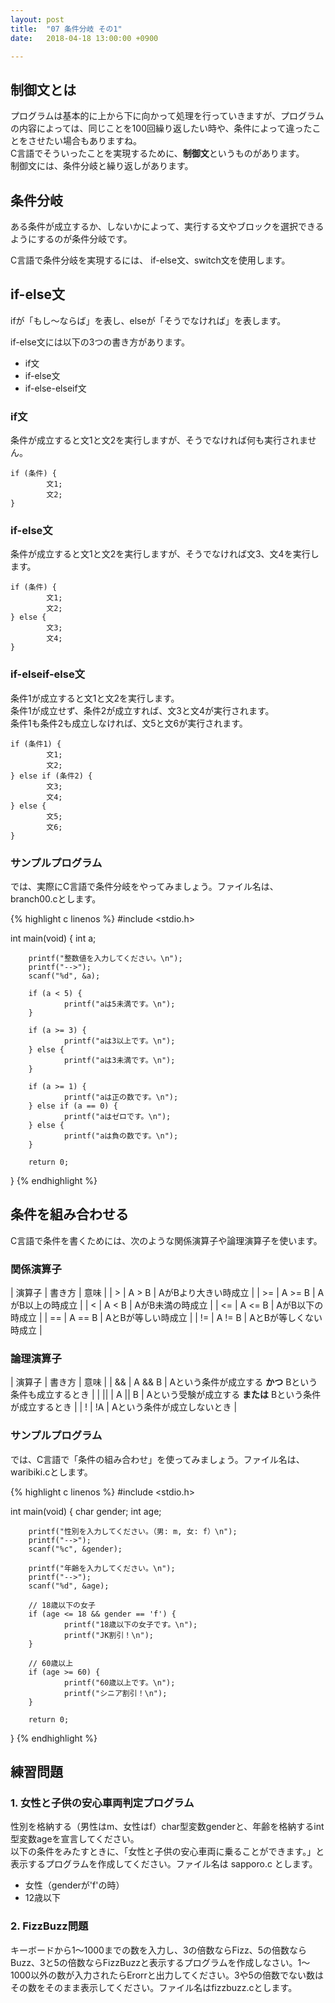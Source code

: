 ```yaml
---
layout: post
title:  "07 条件分岐 その1"
date:   2018-04-18 13:00:00 +0900

---
```


## 制御文とは
プログラムは基本的に上から下に向かって処理を行っていきますが、プログラムの内容によっては、同じことを100回繰り返したい時や、条件によって違ったことをさせたい場合もありますね。  
C言語でそういったことを実現するために、**制御文**というものがあります。  
制御文には、条件分岐と繰り返しがあります。

## 条件分岐
ある条件が成立するか、しないかによって、実行する文やブロックを選択できるようにするのが条件分岐です。

C言語で条件分岐を実現するには、 if-else文、switch文を使用します。

## if-else文
ifが「もし〜ならば」を表し、elseが「そうでなければ」を表します。

if-else文には以下の3つの書き方があります。

- if文
- if-else文
- if-else-elseif文

### if文
条件が成立すると文1と文2を実行しますが、そうでなければ何も実行されません。

```
if (条件) {
        文1;
        文2;
}
```

### if-else文
条件が成立すると文1と文2を実行しますが、そうでなければ文3、文4を実行します。

```
if (条件) {
        文1;
        文2;
} else {
        文3;
        文4;
}
```

### if-elseif-else文
条件1が成立すると文1と文2を実行します。  
条件1が成立せず、条件2が成立すれば、文3と文4が実行されます。  
条件1も条件2も成立しなければ、文5と文6が実行されます。

```
if (条件1) {
        文1;
        文2;
} else if (条件2) {
        文3;
        文4;
} else {
        文5;
        文6;
}
```

### サンプルプログラム

では、実際にC言語で条件分岐をやってみましょう。ファイル名は、branch00.cとします。

{% highlight c linenos %}
#include <stdio.h>

int main(void)
{
        int a;

        printf("整数値を入力してください。\n");
        printf("-->");
        scanf("%d", &a);

        if (a < 5) {
                printf("aは5未満です。\n");
        }

        if (a >= 3) {
                printf("aは3以上です。\n");
        } else {
                printf("aは3未満です。\n");
        }

        if (a >= 1) {
                printf("aは正の数です。\n");
        } else if (a == 0) {
                printf("aはゼロです。\n");
        } else {
                printf("aは負の数です。\n");
        }

        return 0;
}
{% endhighlight %}


## 条件を組み合わせる
C言語で条件を書くためには、次のような関係演算子や論理演算子を使います。

### 関係演算子

| 演算子    | 書き方    | 意味                   |
| &gt;      | A &gt; B  | AがBより大きい時成立   |
| &gt;=     | A &gt;= B | AがB以上の時成立       |
| &lt;      | A &lt; B  | AがB未満の時成立       |
| &lt;=     | A &lt;= B | AがB以下の時成立       |
| ==        | A == B    | AとBが等しい時成立     |
| !=        | A != B    | AとBが等しくない時成立 |

### 論理演算子

| 演算子 | 書き方   | 意味                                                       |
| &&     | A && B   | Aという条件が成立する **かつ** Bという条件も成立するとき   |
| \|\|   | A \|\| B | Aという受験が成立する **または** Bという条件が成立するとき |
| !      | !A       | Aという条件が成立しないとき                                |

### サンプルプログラム
では、C言語で「条件の組み合わせ」を使ってみましょう。ファイル名は、waribiki.cとします。

{% highlight c linenos %}
#include <stdio.h>

int main(void)
{
        char gender;
        int age;

        printf("性別を入力してください。（男: m, 女: f）\n");
        printf("-->");
        scanf("%c", &gender);

        printf("年齢を入力してください。\n");
        printf("-->");
        scanf("%d", &age);

        // 18歳以下の女子
        if (age <= 18 && gender == 'f') {
                printf("18歳以下の女子です。\n");
                printf("JK割引！\n");
        }

        // 60歳以上
        if (age >= 60) {
                printf("60歳以上です。\n");
                printf("シニア割引！\n");
        }

        return 0;
}
{% endhighlight %}

## 練習問題
### 1. 女性と子供の安心車両判定プログラム
性別を格納する（男性はm、女性はf）char型変数genderと、年齢を格納するint型変数ageを宣言してください。  
以下の条件をみたすときに、「女性と子供の安心車両に乗ることができます。」と表示するプログラムを作成してください。ファイル名は sapporo.c とします。

- 女性（genderが'f'の時）
- 12歳以下

### 2. FizzBuzz問題
キーボードから1〜1000までの数を入力し、3の倍数ならFizz、5の倍数ならBuzz、3と5の倍数ならFizzBuzzと表示するプログラムを作成しなさい。1〜1000以外の数が入力されたらErorrと出力してください。3や5の倍数でない数はその数をそのまま表示してください。ファイル名はfizzbuzz.cとします。
